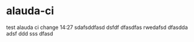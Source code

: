 # alauda-ci

test alauda ci
change 14:27
sdafsddfasd
dsfdf   dfasdfas
rwedafsd
dfasdda
adsf
ddd
sss
dfasd
